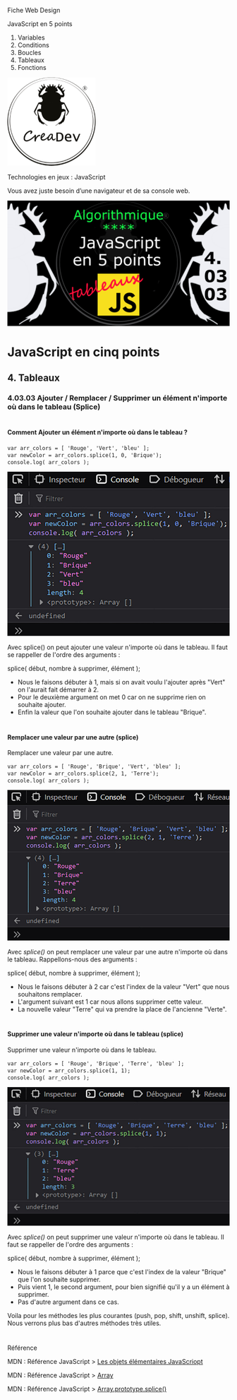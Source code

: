 Fiche Web Design

JavaScript en 5 points
1.  Variables
2.  Conditions
3.  Boucles
4.  Tableaux
5.  Fonctions

[![CreaDev](../images/logo-creadev-210207-R-200.png)](http://www.creadev.ninja/)

Technologies en jeux : JavaScript

Vous avez juste besoin d’une navigateur et de sa console web.

[![Le modulo en JavaScript](../images/JS-en-5-pts-04-03-03_splice.png)](https://www.youtube.com/watch?v=63rPTXyY8iI)

# JavaScript en cinq points

## 4. Tableaux

### 4.03.03 Ajouter / Remplacer / Supprimer un élément n'importe où dans le tableau (Splice)
#
#### Comment Ajouter un élément n'importe où dans le tableau ?

    var arr_colors = [ 'Rouge', 'Vert', 'bleu' ];
    var newColor = arr_colors.splice(1, 0, 'Brique');
    console.log( arr_colors );	

![splice](../images/diagram/array-console008.jpg)

Avec splice() on peut ajouter une valeur n'importe où dans le tableau. Il faut se rappeller de l'ordre des arguments :

splice( début, nombre à supprimer, élément );

- Nous le faisons débuter à 1, mais si on avait voulu l'ajouter après "Vert" on l'aurait fait démarrer à 2.
- Pour le deuxième argument on met 0 car on ne supprime rien on souhaite ajouter.
- Enfin la valeur que l'on souhaite ajouter dans le tableau "Brique".


#
#### Remplacer une valeur par une autre (splice) 

Remplacer une valeur par une autre.

    var arr_colors = [ 'Rouge', 'Brique', 'Vert', 'bleu' ];
    var newColor = arr_colors.splice(2, 1, 'Terre');
    console.log( arr_colors );		

![splice](../images/diagram/array-console009.jpg)

Avec *splice()* on peut remplacer une valeur par une autre n'importe où dans le tableau. Rappellons-nous des arguments :

splice( début, nombre à supprimer, élément );

- Nous le faisons débuter à 2 car c'est l'index de la valeur "Vert" que nous souhaitons remplacer.
- L'argument suivant est 1 car nous allons supprimer cette valeur.
- La nouvelle valeur "Terre" qui va prendre la place de l'ancienne "Verte".


#
#### Supprimer une valeur n'importe où dans le tableau (splice)

Supprimer une valeur n'importe où dans le tableau.

    var arr_colors = [ 'Rouge', 'Brique', 'Terre', 'bleu' ];
    var newColor = arr_colors.splice(1, 1);
    console.log( arr_colors );		

![splice](../images/diagram/array-console010.jpg)

Avec *splice()* on peut supprimer une valeur n'importe où dans le tableau. Il faut se rappeller de l'ordre des arguments :

splice( début, nombre à supprimer, élément );

- Nous le faisons débuter à 1 parce que c'est l'index de la valeur "Brique" que l'on souhaite supprimer.
- Puis vient 1, le second argument, pour bien signifié qu'il y a un élément à supprimer.
- Pas d'autre argument dans ce cas.

Voila pour les méthodes les plus courantes (push, pop, shift, unshift, splice). Nous verrons plus bas d'autres méthodes très utiles.



#
Référence

MDN : Référence JavaScript > [Les objets élémentaires JavaScriopt](https://developer.mozilla.org/fr/docs/conflicting/Web/JavaScript/Guide)

MDN : Référence JavaScript > [Array](https://developer.mozilla.org/fr/docs/Web/JavaScript/Reference/Global_Objects/Array)

MDN : Référence JavaScript > [Array.prototype.splice()](https://developer.mozilla.org/fr/docs/Web/JavaScript/Reference/Global_Objects/Array/splice)